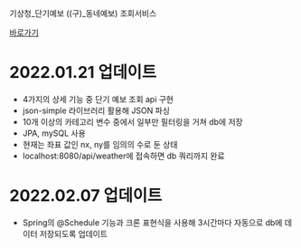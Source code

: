 기상청_단기예보 ((구)_동네예보) 조회서비스

[바로가기](https://www.data.go.kr/data/15084084/openapi.do)

# 2022.01.21 업데이트

- 4가지의 상세 기능 중 단기 예보 조회 api 구현
- json-simple 라이브러리 활용해 JSON 파싱
- 10개 이상의 카테고리 변수 중에서 일부만 필터링을 거쳐 db에 저장
- JPA, mySQL 사용
- 현재는 좌표 값인 nx, ny를 임의의 수로 둔 상태
- localhost:8080/api/weather에 접속하면 db 쿼리까지 완료

# 2022.02.07 업데이트

- Spring의 @Schedule 기능과 크론 표현식을 사용해 3시간마다 자동으로 db에 데이터 저장되도록 업데이트

